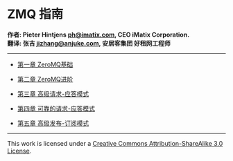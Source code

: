 # ZMQ 指南

**作者: Pieter Hintjens <ph@imatix.com>, CEO iMatix Corporation.**  
**翻译: 张吉 <jizhang@anjuke.com>, 安居客集团 好租网工程师**

---

* [第一章 ZeroMQ基础][1]
* [第二章 ZeroMQ进阶][2]
* [第三章 高级请求-应答模式][3]
* [第四章 可靠的请求-应答模式][4]
* [第五章 高级发布-订阅模式][5]


  [1]: https://github.com/sungis/zguide-cn/blob/master/chapter1.md
  [2]: https://github.com/sungis/zguide-cn/blob/master/chapter2.md
  [3]: https://github.com/sungis/zguide-cn/blob/master/chapter3.md
  [4]: https://github.com/sungis/zguide-cn/blob/master/chapter4.md
  [5]: https://github.com/sungis/zguide-cn/blob/master/chapter5.md

---

This work is licensed under a [Creative Commons Attribution-ShareAlike 3.0 License](http://creativecommons.org/licenses/by-sa/3.0/).

